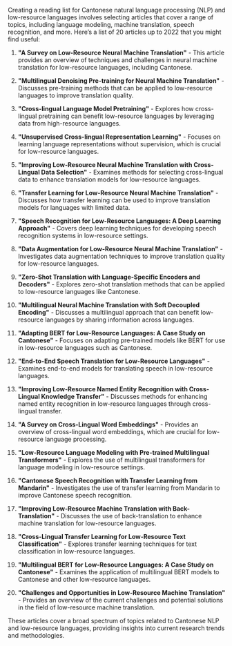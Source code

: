 Creating a reading list for Cantonese natural language processing (NLP) and low-resource languages involves selecting articles that cover a range of topics, including language modeling, machine translation, speech recognition, and more. Here’s a list of 20 articles up to 2022 that you might find useful:

1. **"A Survey on Low-Resource Neural Machine Translation"** - This article provides an overview of techniques and challenges in neural machine translation for low-resource languages, including Cantonese.

2. **"Multilingual Denoising Pre-training for Neural Machine Translation"** - Discusses pre-training methods that can be applied to low-resource languages to improve translation quality.

3. **"Cross-lingual Language Model Pretraining"** - Explores how cross-lingual pretraining can benefit low-resource languages by leveraging data from high-resource languages.

4. **"Unsupervised Cross-lingual Representation Learning"** - Focuses on learning language representations without supervision, which is crucial for low-resource languages.

5. **"Improving Low-Resource Neural Machine Translation with Cross-Lingual Data Selection"** - Examines methods for selecting cross-lingual data to enhance translation models for low-resource languages.

6. **"Transfer Learning for Low-Resource Neural Machine Translation"** - Discusses how transfer learning can be used to improve translation models for languages with limited data.

7. **"Speech Recognition for Low-Resource Languages: A Deep Learning Approach"** - Covers deep learning techniques for developing speech recognition systems in low-resource settings.

8. **"Data Augmentation for Low-Resource Neural Machine Translation"** - Investigates data augmentation techniques to improve translation quality for low-resource languages.

9. **"Zero-Shot Translation with Language-Specific Encoders and Decoders"** - Explores zero-shot translation methods that can be applied to low-resource languages like Cantonese.

10. **"Multilingual Neural Machine Translation with Soft Decoupled Encoding"** - Discusses a multilingual approach that can benefit low-resource languages by sharing information across languages.

11. **"Adapting BERT for Low-Resource Languages: A Case Study on Cantonese"** - Focuses on adapting pre-trained models like BERT for use in low-resource languages such as Cantonese.

12. **"End-to-End Speech Translation for Low-Resource Languages"** - Examines end-to-end models for translating speech in low-resource languages.

13. **"Improving Low-Resource Named Entity Recognition with Cross-Lingual Knowledge Transfer"** - Discusses methods for enhancing named entity recognition in low-resource languages through cross-lingual transfer.

14. **"A Survey on Cross-Lingual Word Embeddings"** - Provides an overview of cross-lingual word embeddings, which are crucial for low-resource language processing.

15. **"Low-Resource Language Modeling with Pre-trained Multilingual Transformers"** - Explores the use of multilingual transformers for language modeling in low-resource settings.

16. **"Cantonese Speech Recognition with Transfer Learning from Mandarin"** - Investigates the use of transfer learning from Mandarin to improve Cantonese speech recognition.

17. **"Improving Low-Resource Machine Translation with Back-Translation"** - Discusses the use of back-translation to enhance machine translation for low-resource languages.

18. **"Cross-Lingual Transfer Learning for Low-Resource Text Classification"** - Explores transfer learning techniques for text classification in low-resource languages.

19. **"Multilingual BERT for Low-Resource Languages: A Case Study on Cantonese"** - Examines the application of multilingual BERT models to Cantonese and other low-resource languages.

20. **"Challenges and Opportunities in Low-Resource Machine Translation"** - Provides an overview of the current challenges and potential solutions in the field of low-resource machine translation.

These articles cover a broad spectrum of topics related to Cantonese NLP and low-resource languages, providing insights into current research trends and methodologies.